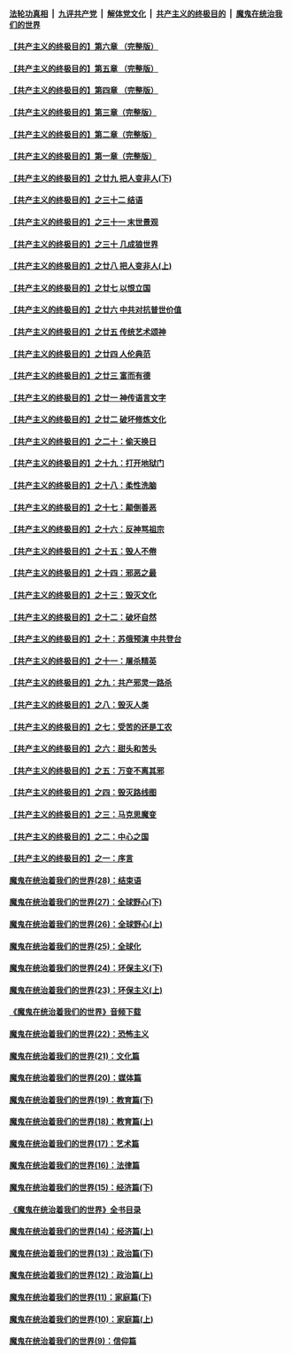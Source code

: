 ####  [法轮功真相](../../../../basic/blob/master/README.md?t=04171601) &nbsp;|&nbsp; [九评共产党](../../../../9ping.md/blob/master/README.md?t=04171601) &nbsp;|&nbsp; [解体党文化](../../../../jtdwh.md/blob/master/README.md?t=04171601)  &nbsp;|&nbsp; [共产主义的终极目的](../../../../gczydzjmd.md/blob/master/README.md?t=04171601) &nbsp;|&nbsp; [魔鬼在统治我们的世界](../../../../mgztzwmdsj.md/blob/master/README.md?t=04171601) 

#### [【共产主义的终极目的】第六章 （完整版）](../pages/nsc422/n11428913.md?t=04171601) 

#### [【共产主义的终极目的】第五章 （完整版）](../pages/nsc422/n11428912.md?t=04171601) 

#### [【共产主义的终极目的】第四章 （完整版）](../pages/nsc422/n11428907.md?t=04171601) 

#### [【共产主义的终极目的】第三章（完整版）](../pages/nsc422/n11428848.md?t=04171601) 

#### [【共产主义的终极目的】第二章（完整版）](../pages/nsc422/n11428831.md?t=04171601) 

#### [【共产主义的终极目的】第一章（完整版）](../pages/nsc422/n11417651.md?t=04171601) 

#### [【共产主义的终极目的】之廿九 把人变非人(下)](../pages/nsc422/n11344140.md?t=04171601) 

#### [【共产主义的终极目的】之三十二 结语](../pages/nsc422/n11360535.md?t=04171601) 

#### [【共产主义的终极目的】之三十一 末世景观](../pages/nsc422/n11351129.md?t=04171601) 

#### [【共产主义的终极目的】之三十 几成狼世界](../pages/nsc422/n11348280.md?t=04171601) 

#### [【共产主义的终极目的】之廿八 把人变非人(上)](../pages/nsc422/n11340492.md?t=04171601) 

#### [【共产主义的终极目的】之廿七 以恨立国](../pages/nsc422/n11336944.md?t=04171601) 

#### [【共产主义的终极目的】之廿六 中共对抗普世价值](../pages/nsc422/n11324785.md?t=04171601) 

#### [【共产主义的终极目的】之廿五 传统艺术颂神](../pages/nsc422/n11296396.md?t=04171601) 

#### [【共产主义的终极目的】之廿四 人伦典范](../pages/nsc422/n11296397.md?t=04171601) 

#### [【共产主义的终极目的】之廿三 富而有德](../pages/nsc422/n11283598.md?t=04171601) 

#### [【共产主义的终极目的】之廿一 神传语言文字](../pages/nsc422/n11263265.md?t=04171601) 

#### [【共产主义的终极目的】之廿二 破坏修炼文化](../pages/nsc422/n11245728.md?t=04171601) 

#### [【共产主义的终极目的】之二十：偷天换日](../pages/nsc422/n11238846.md?t=04171601) 

#### [【共产主义的终极目的】之十九：打开地狱门](../pages/nsc422/n11206376.md?t=04171601) 

#### [【共产主义的终极目的】之十八：柔性洗脑](../pages/nsc422/n11199994.md?t=04171601) 

#### [【共产主义的终极目的】之十七：颠倒善恶](../pages/nsc422/n11179782.md?t=04171601) 

#### [【共产主义的终极目的】之十六：反神骂祖宗](../pages/nsc422/n11166798.md?t=04171601) 

#### [【共产主义的终极目的】之十五：毁人不倦](../pages/nsc422/n11166792.md?t=04171601) 

#### [【共产主义的终极目的】之十四：邪恶之最](../pages/nsc422/n11150249.md?t=04171601) 

#### [【共产主义的终极目的】之十三：毁灭文化](../pages/nsc422/n11135227.md?t=04171601) 

#### [【共产主义的终极目的】之十二：破坏自然](../pages/nsc422/n11135214.md?t=04171601) 

#### [【共产主义的终极目的】之十：苏俄预演 中共登台](../pages/nsc422/n11118424.md?t=04171601) 

#### [【共产主义的终极目的】之十一：屠杀精英](../pages/nsc422/n11118442.md?t=04171601) 

#### [【共产主义的终极目的】之九：共产邪灵一路杀](../pages/nsc422/n11114139.md?t=04171601) 

#### [【共产主义的终极目的】之八：毁灭人类](../pages/nsc422/n11108503.md?t=04171601) 

#### [【共产主义的终极目的】之七：受苦的还是工农](../pages/nsc422/n11101809.md?t=04171601) 

#### [【共产主义的终极目的】之六：甜头和苦头](../pages/nsc422/n11096971.md?t=04171601) 

#### [【共产主义的终极目的】之五：万变不离其邪](../pages/nsc422/n11091285.md?t=04171601) 

#### [【共产主义的终极目的】之四：毁灭路线图](../pages/nsc422/n11086284.md?t=04171601) 

#### [【共产主义的终极目的】之三：马克思魔变](../pages/nsc422/n11061941.md?t=04171601) 

#### [【共产主义的终极目的】之二：中心之国](../pages/nsc422/n11047728.md?t=04171601) 

#### [【共产主义的终极目的】之一：序言](../pages/nsc422/n11086077.md?t=04171601) 

#### [魔鬼在统治着我们的世界(28)：结束语](../pages/nsc422/n10936246.md?t=04171601) 

#### [魔鬼在统治着我们的世界(27)：全球野心(下)](../pages/nsc422/n10928319.md?t=04171601) 

#### [魔鬼在统治着我们的世界(26)：全球野心(上)](../pages/nsc422/n10900318.md?t=04171601) 

#### [魔鬼在统治着我们的世界(25)：全球化](../pages/nsc422/n10788205.md?t=04171601) 

#### [魔鬼在统治着我们的世界(24)：环保主义(下)](../pages/nsc422/n10695307.md?t=04171601) 

#### [魔鬼在统治着我们的世界(23)：环保主义(上)](../pages/nsc422/n10688613.md?t=04171601) 

#### [《魔鬼在统治着我们的世界》音频下载](../pages/nsc422/n10635553.md?t=04171601) 

#### [魔鬼在统治着我们的世界(22)：恐怖主义](../pages/nsc422/n10614727.md?t=04171601) 

#### [魔鬼在统治着我们的世界(21)：文化篇](../pages/nsc422/n10597706.md?t=04171601) 

#### [魔鬼在统治着我们的世界(20)：媒体篇](../pages/nsc422/n10586579.md?t=04171601) 

#### [魔鬼在统治着我们的世界(19)：教育篇(下)](../pages/nsc422/n10564808.md?t=04171601) 

#### [魔鬼在统治着我们的世界(18)：教育篇(上)](../pages/nsc422/n10526970.md?t=04171601) 

#### [魔鬼在统治着我们的世界(17)：艺术篇](../pages/nsc422/n10499093.md?t=04171601) 

#### [魔鬼在统治着我们的世界(16)：法律篇](../pages/nsc422/n10485969.md?t=04171601) 

#### [魔鬼在统治着我们的世界(15)：经济篇(下)](../pages/nsc422/n10469975.md?t=04171601) 

#### [《魔鬼在统治着我们的世界》全书目录](../pages/nsc422/n10464261.md?t=04171601) 

#### [魔鬼在统治着我们的世界(14)：经济篇(上)](../pages/nsc422/n10457370.md?t=04171601) 

#### [魔鬼在统治着我们的世界(13)：政治篇(下)](../pages/nsc422/n10448270.md?t=04171601) 

#### [魔鬼在统治着我们的世界(12)：政治篇(上)](../pages/nsc422/n10444576.md?t=04171601) 

#### [魔鬼在统治着我们的世界(11)：家庭篇(下)](../pages/nsc422/n10440961.md?t=04171601) 

#### [魔鬼在统治着我们的世界(10)：家庭篇(上)](../pages/nsc422/n10435448.md?t=04171601) 

#### [魔鬼在统治着我们的世界(9)：信仰篇](../pages/nsc422/n10432159.md?t=04171601) 

